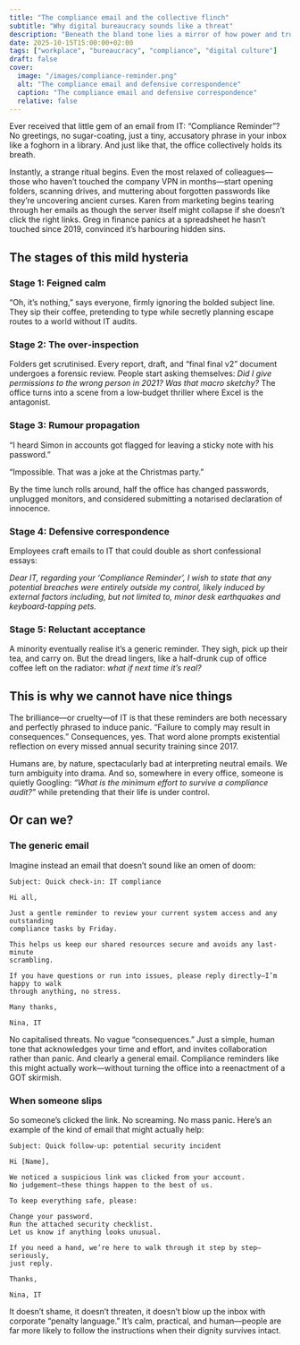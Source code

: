 ```yaml
---
title: "The compliance email and the collective flinch"
subtitle: "Why digital bureaucracy sounds like a threat"
description: "Beneath the bland tone lies a mirror of how power and trust erode in modern systems."
date: 2025-10-15T15:00:00+02:00
tags: ["workplace", "bureaucracy", "compliance", "digital culture"]
draft: false
cover:
  image: "/images/compliance-reminder.png"
  alt: "The compliance email and defensive correspondence" 
  caption: "The compliance email and defensive correspondence"
  relative: false 
---
```


Ever received that little gem of an email from IT: “Compliance Reminder”? No greetings, no sugar-coating, just a 
tiny, accusatory phrase in your inbox like a foghorn in a library. And just like that, the office collectively holds 
its breath.

Instantly, a strange ritual begins. Even the most relaxed of colleagues—those who haven’t touched the company VPN 
in months—start opening folders, scanning drives, and muttering about forgotten passwords like they’re uncovering 
ancient curses. Karen from marketing begins tearing through her emails as though the server itself might collapse 
if she doesn’t click the right links. Greg in finance panics at a spreadsheet he hasn’t touched since 2019, 
convinced it’s harbouring hidden sins.

## The stages of this mild hysteria

### Stage 1: Feigned calm

“Oh, it’s nothing,” says everyone, firmly ignoring the bolded subject line. They sip their coffee, pretending to 
type while secretly planning escape routes to a world without IT audits.

### Stage 2: The over‑inspection

Folders get scrutinised. Every report, draft, and “final final v2” document undergoes a forensic review. 
People start asking themselves: *Did I give permissions to the wrong person in 2021? Was that macro sketchy?* 
The office turns into a scene from a low‑budget thriller where Excel is the antagonist.

### Stage 3: Rumour propagation

“I heard Simon in accounts got flagged for leaving a sticky note with his password.”

“Impossible. That was a joke at the Christmas party.”

By the time lunch rolls around, half the office has changed passwords, unplugged monitors, and considered 
submitting a notarised declaration of innocence.

### Stage 4: Defensive correspondence

Employees craft emails to IT that could double as short confessional essays:

*Dear IT, regarding your ‘Compliance Reminder’, I wish to state that any potential breaches were entirely 
outside my control, likely induced by external factors including, but not limited to, minor desk earthquakes 
and keyboard-tapping pets.*

### Stage 5: Reluctant acceptance

A minority eventually realise it’s a generic reminder. They sigh, pick up their tea, and carry on. But the dread 
lingers, like a half-drunk cup of office coffee left on the radiator: *what if next time it’s real?*

## This is why we cannot have nice things

The brilliance—or cruelty—of IT is that these reminders are both necessary and perfectly phrased to induce panic. 
“Failure to comply may result in consequences.” Consequences, yes. That word alone prompts existential reflection 
on every missed annual security training since 2017.

Humans are, by nature, spectacularly bad at interpreting neutral emails. We turn ambiguity into drama. And so, 
somewhere in every office, someone is quietly Googling: *“What is the minimum effort to survive a compliance audit?”* 
while pretending that their life is under control.

## Or can we?

### The generic email

Imagine instead an email that doesn’t sound like an omen of doom:

    Subject: Quick check-in: IT compliance
    
    Hi all,
    
    Just a gentle reminder to review your current system access and any outstanding 
    compliance tasks by Friday. 

    This helps us keep our shared resources secure and avoids any last-minute 
    scrambling.
    
    If you have questions or run into issues, please reply directly—I’m happy to walk 
    through anything, no stress.
    
    Many thanks,
    
    Nina, IT

No capitalised threats. No vague “consequences.” Just a simple, human tone that acknowledges your time and effort, 
and invites collaboration rather than panic. And clearly a general email. Compliance reminders like this might 
actually work—without turning the office into a reenactment of a GOT skirmish.

### When someone slips

So someone’s clicked the link. No screaming. No mass panic. Here’s an example of the kind of email that might actually help:

    Subject: Quick follow-up: potential security incident

    Hi [Name],
    
    We noticed a suspicious link was clicked from your account. 
    No judgement—these things happen to the best of us. 

    To keep everything safe, please:
    
    Change your password.
    Run the attached security checklist.
    Let us know if anything looks unusual.
    
    If you need a hand, we’re here to walk through it step by step—seriously, 
    just reply.
    
    Thanks,
    
    Nina, IT

It doesn’t shame, it doesn’t threaten, it doesn’t blow up the inbox with corporate “penalty language.” It’s calm, 
practical, and human—people are far more likely to follow the instructions when their dignity survives intact.
